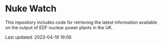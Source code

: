 # Nuke Watch

This repository includes code for retrieving the latest information available on the output of EDF nuclear power plants in the UK.

Last updated: 2023-04-19 19:06